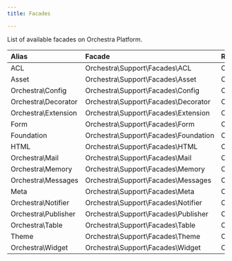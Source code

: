 ```yaml
---
title: Facades

---
```


List of available facades on Orchestra Platform.

Alias                 | Facade                                | Root Accessor                                    | Service Location
:---------------------|:--------------------------------------|:-------------------------------------------------|:----------------------
ACL                   | Orchestra\Support\Facades\ACL         | Orchestra\Authorization\Factory                  | `orchestra.acl`
Asset                 | Orchestra\Support\Facades\Asset       | Orchestra\Asset\Factory                          | `orchestra.asset`
Orchestra\Config      | Orchestra\Support\Facades\Config      | Orchestra\Extension\Config\Repository            | `orchestra.extension.config`
Orchestra\Decorator   | Orchestra\Support\Facades\Decorator   | Orchestra\View\Decorator                         | `orchestra.decorator`
Orchestra\Extension   | Orchestra\Support\Facades\Extension   | Orchestra\Extension\Factory                      | `orchestra.extension`
Form                  | Orchestra\Support\Facades\Form        | Orchestra\Html\Form\Factory                      | `orchestra.form`
Foundation            | Orchestra\Support\Facades\Foundation  | Orchestra\Foundation\Foundation                  | `orchestra.app`
HTML                  | Orchestra\Support\Facades\HTML        | Orchestra\Html\HtmlBuilder                       | `html`
Orchestra\Mail        | Orchestra\Support\Facades\Mail        | Orchestra\Notifier\Mailer                        | `orchestra.mail`
Orchestra\Memory      | Orchestra\Support\Facades\Memory      | Orchestra\Memory\MemoryManager                   | `orchestra.memory`
Orchestra\Messages    | Orchestra\Support\Facades\Messages    | Orchestra\Messages\MessageBag                    | `orchestra.messages`
Meta                  | Orchestra\Support\Facades\Meta        | Orchestra\Foundation\Meta                        | `orchestra.meta`
Orchestra\Notifier    | Orchestra\Support\Facades\Notifier    | Orchestra\Notifier\NotifierManager               | `orchestra.notifier`
Orchestra\Publisher   | Orchestra\Support\Facades\Publisher   | Orchestra\Foundation\Publisher\PublisherManager  | `orchestra.publisher`
Orchestra\Table       | Orchestra\Support\Facades\Table       | Orchestra\Html\Table\Factory                     | `orchestra.table`
Theme                 | Orchestra\Support\Facades\Theme       | Orchestra\View\Theme\ThemeManager                | `orchestra.theme`
Orchestra\Widget      | Orchestra\Support\Facades\Widget      | Orchestra\Widget\WidgetManager                   | `orchestra.widget`

